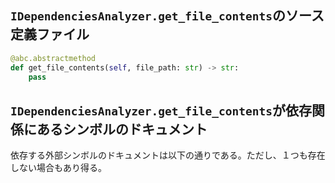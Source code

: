 ## `IDependenciesAnalyzer.get_file_contents`のソース定義ファイル

```python
@abc.abstractmethod
def get_file_contents(self, file_path: str) -> str:
    pass
```

## `IDependenciesAnalyzer.get_file_contents`が依存関係にあるシンボルのドキュメント

依存する外部シンボルのドキュメントは以下の通りである。ただし、１つも存在しない場合もあり得る。